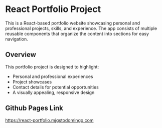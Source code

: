 # React Portfolio Project

This is a React-based portfolio website showcasing personal and professional projects, skills, and experience. The app consists of multiple reusable components that organize the content into sections for easy navigation.

## Overview

This portfolio project is designed to highlight:
- Personal and professional experiences
- Project showcases
- Contact details for potential opportunities
- A visually appealing, responsive design

## Github Pages Link
https://react-portfolio.mjgstodomingo.com
